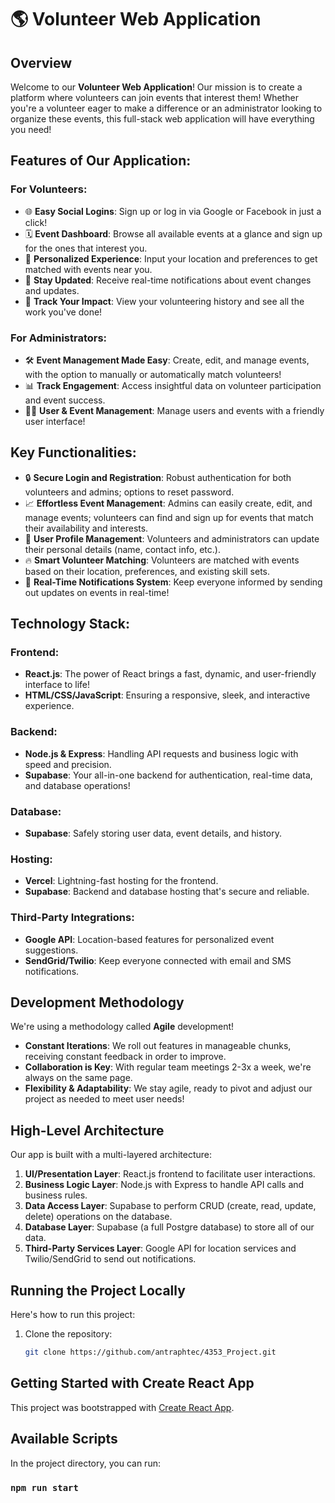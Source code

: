 # 🌎 Volunteer Web Application

## Overview
Welcome to our **Volunteer Web Application**! Our mission is to create a platform where volunteers can join events that interest them! Whether you're a volunteer eager to make a difference or an administrator looking to organize these events, this full-stack web application will have everything you need!

## Features of Our Application:
### For Volunteers:
- 🌐 **Easy Social Logins**: Sign up or log in via Google or Facebook in just a click!
- 🗓 **Event Dashboard**: Browse all available events at a glance and sign up for the ones that interest you.
- 📍 **Personalized Experience**: Input your location and preferences to get matched with events near you.
- 🔔 **Stay Updated**: Receive real-time notifications about event changes and updates.
- 📜 **Track Your Impact**: View your volunteering history and see all the work you've done!

### For Administrators:
- 🛠 **Event Management Made Easy**: Create, edit, and manage events, with the option to manually or automatically match volunteers!
- 📊 **Track Engagement**: Access insightful data on volunteer participation and event success.
- 👩‍💼 **User & Event Management**: Manage users and events with a friendly user interface!

## Key Functionalities:
- 🔒 **Secure Login and Registration**: Robust authentication for both volunteers and admins; options to reset password.
- 📈 **Effortless Event Management**: Admins can easily create, edit, and manage events; volunteers can find and sign up for events that match their availability and interests.
- 🤸 **User Profile Management**: Volunteers and administrators can update their personal details (name, contact info, etc.).
- 🔥 **Smart Volunteer Matching**: Volunteers are matched with events based on their location, preferences, and existing skill sets.
- 📲 **Real-Time Notifications System**: Keep everyone informed by sending out updates on events in real-time!

## Technology Stack:
### Frontend:
- **React.js**: The power of React brings a fast, dynamic, and user-friendly interface to life!
- **HTML/CSS/JavaScript**: Ensuring a responsive, sleek, and interactive experience.

### Backend:
- **Node.js & Express**: Handling API requests and business logic with speed and precision.
- **Supabase**: Your all-in-one backend for authentication, real-time data, and database operations!

### Database:
- **Supabase**: Safely storing user data, event details, and history.

### Hosting:
- **Vercel**: Lightning-fast hosting for the frontend.
- **Supabase**: Backend and database hosting that's secure and reliable.

### Third-Party Integrations:
- **Google API**: Location-based features for personalized event suggestions.
- **SendGrid/Twilio**: Keep everyone connected with email and SMS notifications.

## Development Methodology
We're using a methodology called **Agile** development! 
- **Constant Iterations**: We roll out features in manageable chunks, receiving constant feedback in order to improve.
- **Collaboration is Key**: With regular team meetings 2-3x a week, we're always on the same page.
- **Flexibility & Adaptability**: We stay agile, ready to pivot and adjust our project as needed to meet user needs!

## High-Level Architecture
Our app is built with a multi-layered architecture:

1. **UI/Presentation Layer**: React.js frontend to facilitate user interactions.
2. **Business Logic Layer**: Node.js with Express to handle API calls and business rules.
3. **Data Access Layer**: Supabase to perform CRUD (create, read, update, delete) operations on the database.
4. **Database Layer**: Supabase (a full Postgre database) to store all of our data.
5. **Third-Party Services Layer**: Google API for location services and Twilio/SendGrid to send out notifications.

## Running the Project Locally
Here's how to run this project:

1. Clone the repository:
   ```bash
   git clone https://github.com/antraphtec/4353_Project.git

## Getting Started with Create React App

This project was bootstrapped with [Create React App](https://github.com/facebook/create-react-app).

## Available Scripts

In the project directory, you can run:

### `npm run start`
